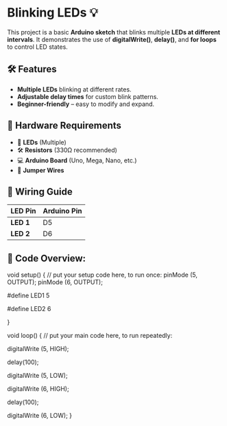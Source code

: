 # Blinking LEDs 💡  

This project is a basic **Arduino sketch** that blinks multiple **LEDs at different intervals**. It demonstrates the use of **digitalWrite()**, **delay()**, and **for loops** to control LED states.

## 🛠 Features  
- **Multiple LEDs** blinking at different rates.  
- **Adjustable delay times** for custom blink patterns.  
- **Beginner-friendly** – easy to modify and expand.  

## 🔧 Hardware Requirements  
- 🔴 **LEDs** (Multiple)  
- 🛠 **Resistors** (330Ω recommended)  
- 💻 **Arduino Board** (Uno, Mega, Nano, etc.)  
- 🔌 **Jumper Wires**  

## 🚀 Wiring Guide  
| LED Pin  | Arduino Pin |
|---------|------------|
| **LED 1** | D5         |
| **LED 2** | D6         |

## 📜 Code Overview:

void setup() {
  // put your setup code here, to run once:
pinMode (5, OUTPUT);
pinMode (6, OUTPUT);

#define LED1 5

#define LED2 6

}

void loop() {
  // put your main code here, to run repeatedly:

digitalWrite (5, HIGH);

delay(100);

digitalWrite (5, LOW);

digitalWrite (6, HIGH);

delay(100);

digitalWrite (6, LOW);
}
